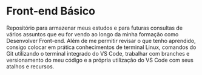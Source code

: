 # Front-end Básico
Repositório para armazenar meus estudos e para futuras consultas de vários assuntos que eu for vendo ao longo da minha formação como Desenvolver Front-end. Além de me permitir revisar o que tenho aprendido, consigo colocar em prática conhecimentos de terminal Linux, comandos do Git utilizando o terminal integrado do VS Code, trabalhar com branches e versionamento do meu código e a própria utilização do VS Code com seus atalhos e recursos.